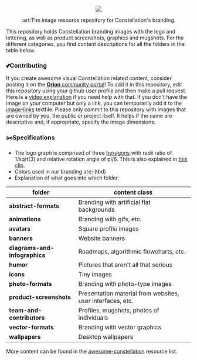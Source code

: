 [comment]: <TODO: Replace the banner below with another one, because I used the same for the awesome-constellation repository.>

<p align="center"><img src="https://i.imgur.com/FjE9pdz.png"></p>
<p align="center">:art:The image resource repository for Constellation's branding.</p>

This repository holds Constellation branding images with the logo and lettering, as well as product screenshots, graphics and mugshots. For the different categories, you find content descriptions for all the folders in the table below. 

### :two_hearts:Contributing
If you create awesome visual Constellation related content, consider posting it on the 
[**Orion** community portal](#orion-community-portal)! 
To add it in this repository, edit this repository using your github user profile and then make a pull request. Here is a 
[video explanation](https://www.youtube.com/watch?v=BQF6gdKqiaE&index=3&list=PL_vIhjXh1UTpRShlXYlItkXPjIS5aWLPH) 
if you need help with that. 
If you don't have the image on your computer but only a link, you can temporarily add it to the [image-links](temporary-image-links.md) textfile.
Please only commit to this repository with images that are owned by you, the public or project itself. It helps if the name are descriptive and, if appropriate, specify the image dimensions.

### :scissors:Specifications
* The logo graph is comprised of three 
[hexagons](https://en.wikipedia.org/wiki/Hexagon) 
with radii ratio of 1/sqrt(3) and relative rotation angle of pi/6. This is also explained in [this clip](https://www.youtube.com/watch?v=XbGvJpL5OTM&index=1&list=PL_vIhjXh1UTpRShlXYlItkXPjIS5aWLPH).
* Colors used in our branding are: (tbd)
* Explanation of what goes into which folder:

| folder  | content class |
| ------------- | ------------- |
| **abstract-formats** | Branding with artificial flat backgrounds | 
| **animations** | Branding with gifs, etc. |
| **avatars** | Square profile images | 
| **banners** | Website banners |
| **diagrams-and-infographics** | Roadmaps, algorithmic flowcharts, etc. |
| **humor** | Pictures that aren't all that serious |
| **icons** | Tiny images |
| **photo-formats** | Branding with photo-type images |
| **product-screenshots** | Presentation material from websites, user interfaces, etc. |
| **team-and-contributors** | Profiles, mugshots, photos of individuals |
| **vector-formats** | Branding with vector graphics |
| **wallpapers** | Desktop wallpapers | 

More content can be found in the 
[awesome-constellation](https://github.com/Constellation-Labs/awesome-constellation) 
resource list. 
